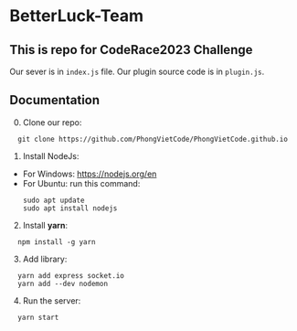 # BetterLuck-Team
## This is repo for CodeRace2023 Challenge
Our sever is in `index.js` file. Our plugin source code is in `plugin.js`.

## Documentation
0. Clone our repo:
```
  git clone https://github.com/PhongVietCode/PhongVietCode.github.io
```
1. Install NodeJs:
- For Windows: https://nodejs.org/en
- For Ubuntu: run this command: 
  ```
  sudo apt update
  sudo apt install nodejs
  ```
2. Install **yarn**:
  ```
    npm install -g yarn
  ```
3. Add library:
```
  yarn add express socket.io
  yarn add --dev nodemon
```
4. Run the server:
```
  yarn start 
```
  
  

